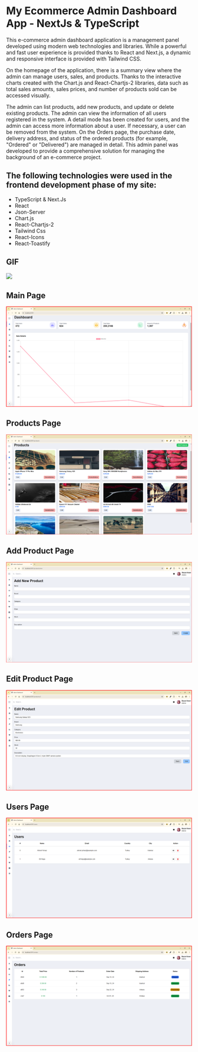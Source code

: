 <h1>My Ecommerce Admin Dashboard App - NextJs & TypeScript</h1>

This e-commerce admin dashboard application is a management panel developed using modern web technologies and libraries. While a powerful and fast user experience is provided thanks to React and Next.js, a dynamic and responsive interface is provided with Tailwind CSS.

On the homepage of the application, there is a summary view where the admin can manage users, sales, and products.
Thanks to the interactive charts created with the Chart.js and React-Chartjs-2 libraries, data such as total sales amounts, sales prices, and number of products sold can be accessed visually.

The admin can list products, add new products, and update or delete existing products. The admin can view the information of all users registered in the system. A detail mode has been created for users, and the admin can access more information about a user. If necessary, a user can be removed from the system. On the Orders page, the purchase date, delivery address, and status of the ordered products (for example, "Ordered" or "Delivered") are managed in detail.
This admin panel was developed to provide a comprehensive solution for managing the background of an e-commerce project.

<h2> The following technologies were used in the frontend development phase of my site: </h2>

- TypeScript & Next.Js
- React
- Json-Server
- Chart.js
- React-Chartjs-2
- Tailwind Css
- React-Icons
- React-Toastify

<h2>GIF</h2>

![](/public/admin-dashboard.gif)

<h2>Main Page</h2>

![](/public/main.png)

<h2>Products Page</h2>

![](/public/products.png)

<h2>Add Product Page</h2>

![](/public/add-product.png)

<h2>Edit Product Page</h2>

![](/public/edit-product.png)

<h2>Users Page</h2>

![](/public/users.png)

<h2>Orders Page</h2>

![](/public/orders.png)
